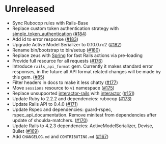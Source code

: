 # Unreleased

* Sync Rubocop rules with Rails-Base
* Replace custom token authentication strategy with [simple_token_authentication](https://github.com/gonzalo-bulnes/simple_token_authentication)
  ([#184](https://github.com/fs/rails-base-api/pull/184))
* Add id to error response
  ([#183](https://github.com/fs/rails-base-api/pull/183))
* Upgrade Active Model Serializer to 0.10.0.rc2
  ([#182](https://github.com/fs/rails-base-api/pull/182))
* Rename bin/bootstrap to bin/setup
  ([#180](https://github.com/fs/rails-base-api/pull/180))
* Replace zeus with [Spring](https://github.com/rails/spring) for fast Rails actions via pre-loading
* Provide full resource for all requests
  ([#176](https://github.com/fs/rails-base-api/pull/176))
* Introduce `rails_api_format` gem. Currently it makes standard error responses,
  in the future all API format related changes will be made by this gem.
  ([#85](https://github.com/fs/rails-base-api/pull/85))
* Filter headers in docs to make it less chatty
  ([#177](https://github.com/fs/rails-base-api/pull/177))
* Move `sessions` resource to `v1` namespace
  ([#175](https://github.com/fs/rails-base-api/pull/175))
* Replace unsupported [interactor-rails](https://github.com/collectiveidea/interactor-rails) with [interactor](https://github.com/collectiveidea/interactor)
  ([#151](https://github.com/fs/rails-base-api/pull/151))
* Update Ruby to 2.2.2 and dependencies: rubocop
  ([#173](https://github.com/fs/rails-base-api/pull/173))
* Update Rails API to 0.4.0
  ([#171](https://github.com/fs/rails-base-api/pull/171))
* Update Rspec and dependencies: guard-rspec, rspec_api_documentation.
  Remove minitest from dependencies after update of shoulda-matchers.
  ([#170](https://github.com/fs/rails-base-api/pull/170))
* Update Rails to 4.2.3 dependencies: ActiveModelSerializer, Devise, Bullet
  ([#169](https://github.com/fs/rails-base-api/pull/169))
* Add `CHANGELOG.md` and `CONTRIBUTING.md`
  ([#167](https://github.com/fs/rails-base-api/pull/167))
